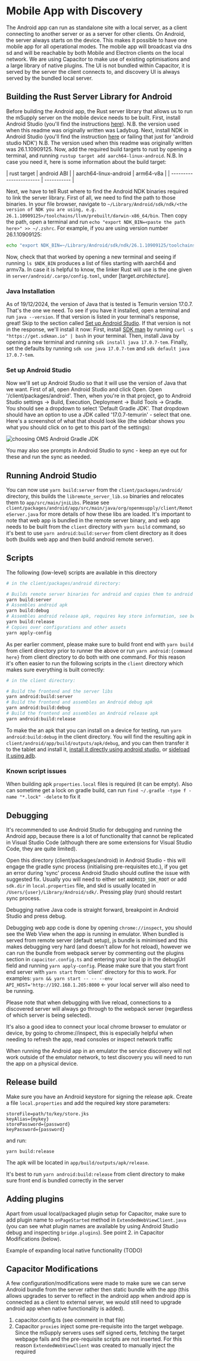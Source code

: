 # Mobile App with Discovery

The Android app can run as standalone site with a local server, as a client connecting to another server or as a server for other clients.
On Android, the server always starts on the device.
This makes it possible to have one mobile app for all operational modes.
The mobile app will broadcast via dns sd and will be reachable by both Mobile and Electron clients on the local network.
We are using Capacitor to make use of existing optimisations and a large library of native plugins.
The UI is not bundled within Capacitor, it is served by the server the client connects to, and discovery UI is always served by the bundled local server.

## Building the Rust Server Library for Android

Before building the Android app, the Rust server library that allows us to run the mSupply server on the mobile device needs to be built.
First, install Android Studio (you'll find the instructions [here](https://developer.android.com/studio)). N.B. the version used when this readme was originally written was Ladybug.
Next, install NDK in Android Studio (you'll find the instruction [here](https://developer.android.com/studio/projects/install-ndk) or failing that just for 'android studio NDK') N.B. The version used when this readme was originally written was 26.1.10909125.
Now, add the required build targets to rust by opening a terminal, and running `rustup target add aarch64-linux-android`.
N.B. In case you need it, here is some information about the build target:

| rust target | android ABI |
| aarch64-linux-android | arm64-v8a |
| ----------------------- | ----------- |

Next, we have to tell Rust where to find the Android NDK binaries required to link the server library.
First of all, we need to find the path to those binaries. In your file browser, navigate to `~/Library/Android/sdk/ndk/<the version of NDK you are using, e.g. 26.1.10909125>/toolchains/llvm/prebuilt/darwin-x86_64/bin`.
Then copy the path, open a terminal and run `echo "export NDK_BIN=<paste the path here>" >> ~/.zshrc`. For example, if you are using version number 26.1.10909125:

```bash
echo "export NDK_BIN=~/Library/Android/sdk/ndk/26.1.10909125/toolchains/llvm/prebuilt/darwin-x86_64/bin/" >> ~/.zshrc
```

Now, check that that worked by opening a new terminal and seeing if running `ls $NDK_BIN` produces a list of files starting with aarch64 and armv7a.
In case it is helpful to know, the linker Rust will use is the one given in `server/android/.cargo/config.toml`, under [target._architecture_].

### Java Installation

As of 19/12/2024, the version of Java that is tested is Temurin version 17.0.7. That's the one we need. To see if you have it installed, open a terminal and run `java --version`.
If that version is listed in your terminal's response, great! Skip to the section called [Set up Android Studio](#set-up-android-studio).
If that version is not in the response, we'll install it now:
First, install [SDK man](https://sdkman.io/) by running `curl -s "https://get.sdkman.io" | bash` in your terminal.
Then, install Java by opening a new terminal and running `sdk install java 17.0.7-tem`.
Finally, set the defaults by running `sdk use java 17.0.7-tem` and `sdk default java 17.0.7-tem`.

### Set up Android Studio

Now we'll set up Android Studio so that it will use the version of Java that we want.
First of all, open Android Studio and click Open. Open '<your Open mSupply repository>/client/packages/android'.
Then, when you're in that project, go to Android Studio settings -> Build, Execution, Deployment -> Build Tools -> Gradle.
You should see a dropdown to select 'Default Gradle JDK'.
That dropdown should have an option to use a JDK called '17.0.7-temurin' - select that one.
Here's a screenshot of what that should look like (the sidebar shows you what you should click on to get to this part of the settings):

![choosing OMS Android Gradle JDK](./doc/choosing_OMS_Android_Gradle_JDK.png)

You may also see prompts in Android Studio to sync - keep an eye out for these and run the sync as needed.

## Running Android Studio

You can now use `yarn build:server` from the `client/packages/android/` directory, this builds the `libremote_server_lib.so` binaries and relocates them to `app/src/main/jniLibs`.
Please see `client/packages/android/app/src/main/java/org/openmsupply/client/RemoteServer.java` for more details of how these libs are loaded.
It's important to note that web app is bundled in the remote server binary, and web app needs to be built from the `client` directory with `yarn build` command, so it's best to use `yarn android:build:server` from client directory as it does both (builds web app and then build android remote server).

## Scripts

The following (low-level) scripts are available in this directory

```bash
# in the client/packages/android directory:

# Builds remote server binaries for android and copies them to android package
yarn build:server
# Assembles android apk
yarn build:debug
# Assembles android release apk, requires key store information, see below
yarn build:release
# Copies over configurations and other assets
yarn apply-config
```

As per earlier comment, please make sure to build front end with `yarn build` from client directory prior to runner the above or run `yarn android:{command here}` from client directory to do both with one command.
For this reason it's often easier to run the following scripts in the `client` directory which makes sure everything is built correctly:

```bash
# in the client directory:

# Build the frontend and the server libs
yarn android:build:server
# Build the frontend and assembles an Android debug apk
yarn android:build:debug
# Build the frontend and assembles an Android release apk
yarn android:build:release
```

To make the an apk that you can install on a device for testing, run `yarn android:build:debug` in the client directory. You will find the resulting apk in `client/android/app/build/outputs/apk/debug`, and you can then transfer it to the tablet and install it, [install it directly using android studio](), or [sideload it using adb]().

### Known script issues

When building apk `properties.local` files is required (it can be empty). Also can sometime get a lock on gradle build, can run `find ~/.gradle -type f -name "*.lock" -delete` to fix it

## Debugging

It's recommended to use Android Studio for debugging and running the Android app, because there is a lot of functionality that cannot be replicated in Visual Studio Code (although there are some extensions for Visual Studio Code, they are quite limited).

Open this directory (client/packages/android) in Android Studio - this will engage the gradle sync process (initialising pre-requisites etc.), if you get an error during 'sync' process Android Studio should outline the issue with suggested fix.
Usually you will need to either set `ANDROID_SDK_ROOT` or add `sdk.dir` in `local.properties` file, and skd is usually located in `/Users/{user}/Library/Android/sdk/`. Pressing play (run) should restart sync process.

Debugging native Java code is straight forward, breakpoint in Android Studio and press debug.

Debugging web app code is done by opening `chrome://inspect`, you should see the Web View when the app is running in emulator.
When bundled is served from remote server (default setup), js bundle is minimised and this makes debugging very hard (and doesn't allow for hot reload),
however we can run the bundle from webpack server by commenting out the plugins section in `capacitor.config.ts` and entering your local ip in the debugUrl field and running `yarn apply-config`.
Please make sure that you start front end server with `yarn start` from 'client' directory for this to work.
For examples: `yarn && yarn start -- -- --env API_HOST='http://192.168.1.205:8000` <- your local server will also need to be running.

Please note that when debugging with live reload, connections to a discovered server will always go through to the webpack server (regardless of which server is being selected).

It's also a good idea to connect your local chrome browser to emulator or device, by going to chrome://inspect, this is especially helpful when needing to refresh the app, read consoles or inspect network traffic

When running the Android app in an emulator the service discovery will not work outside of the emulator network, to test discovery you will need to run the app on a physical device.

## Release build

Make sure you have an Android keystore for signing the release apk.
Create a file `local.properties` and add the required key store parameters:

```
storeFile=path/to/key/store.jks
keyAlias={mykey}
storePassword={password}
keyPassword={password}
```

and run:

```
yarn build:release
```

The apk will be located in `app/build/outputs/apk/release`.

It's best to run `yarn android:build:release` from client directory to make sure front end is bundled correctly in the server

## Adding plugins

Apart from usual local/packaged plugin setup for Capacitor, make sure to add plugin name to `onPageStarted` method in `ExtendedWebViewClient.java` (you can see what plugin names are available by using Android Studio debug and inspecting `bridge.plugins`). See point 2. in Capacitor Modifications (below).

Example of expanding local native functionality (TODO)

## Capacitor Modifications

A few configuration/modifications were made to make sure we can serve Android bundle from the server rather then static bundle with the app (this allows upgrades to server to reflect in the android app when android app is connected as a client to external server, we would still need to upgrade android app when native functionality is added).

1. capacitor.config.ts (see comment in that file)
2. Capacitor `proxies` inject some pre-requisite <scripts> into the target webpage.
   Since the mSupply servers uses self signed certs, fetching the target webpage fails and the pre-requisite scripts are not inserted.
   For this reason `ExtendedWebViewClient` was created to manually inject the required <script> tags.
   [Discussion](https://github.com/ionic-team/capacitor/discussions/6166) was made on capacitor github to see if there is another way to overcome this.
3. Base url is loaded manually in `handleOnStart()` method in `NativeApi.java`

## Extra

The cert plugin (`app/src/main/java/org/openmsupply/client/certplugin/CertPlugin.java`) allows the web client to make https request to the remote-server using a self signed certificate. It needs to extend `ExtendedWebViewClient` rather than `WebViewClient` to allow for Capacitor Modification 2. to work.

`RemoteServer.java` is jni mapping to functions defined in `server/android/src/android.rs`, it is started and stopped in `MainActivity.java`

## CAP

Capacitor comes with cli, we mainly use `npx cap copy` (or `yarn apply-config`), this moves bundled assets to app/src/main/assets/public. Usually capacitor would bundle web app within the APK, since we are serving front end bundle with server we don't need to move them (you will not that in capacitor.config.ts `webDir` is pointed to a non-existant directory). Capacitor also moves pre requisites to cordova plugins to that folder, which is automatically injected into served `html`. Another task of `npx cap copy` is to copy configuration files `capacitor.config.ts` is translated to JSON file and moved to app/src/main/assets

`app/src/main/assets/public` directory is typically not committed, but since it's only going to have cordova artifacts, it is in our case (to reduce setup).

`npx cap copy` or `yarn apply-config` should only be run when cordova plugins are added or updated or when updating capacitor.config.ts

When adding plugins - add them to the android package; if they are not here, then `npx cap sync` does not detect them. You should see

```
✔ Updating Android plugins in 2.09ms
[info] Found 3 Capacitor plugins for android:
       @capacitor-community/barcode-scanner@3.0.3
       @capacitor/keyboard@4.1.1
       @capacitor/preferences@4.0.2
[info] Found 1 Cordova plugin for android:
       cordova-plugin-printer@0.8.0
```

with the new plugin showing up under the Cordova or Capacitor plugins sections.
Also, add the plugin to `onPageStarted` in `ExtendedWebViewClient` - see the other plugins for details.
If you require the plugin to be used in other packages, then you can also install in the root, or in individual packages, to make it available for use elsewhere.

You can check the plugins using `npx cap ls` or the configuration generally with `npx cap doctor`

If you are having gradle issues, open the project (packages/android folder) in Android Studio and then click on the "Sync Project with Gradle Files" button in the top right of Android Studio (the icon looks like an elephant).

## Self signed cert SSL security

To avoid an error being thrown by the native web view when the server certificate is self-signed, we override the web view certificate error listener and allow connection when:

- In debug mode
- The connection is local after verifying the certificate against the local `cert.pem` file : this is for discovery or when connecting to a local server
  \*The stored SSL fingerprint matches the server fingerprint

For the above to work we store the SSL fingerprint when we first connect to the server and then check that fingerprint on consecutive connections.
The SSL fingerprint is stored in app data and is associated with the `hardwareId` and `port` of the server.
This works very similar to ssh client, but we associate fingerprint with hardwareId and port instead of domain or ip since local ip can change for the server.

App data would need to be cleared if the local certificate was changed.

## Log files on Android

Go to `browse files` in device manager, then navigate to `data/org.openmsupply.client/files/(log_name).log` to view log, logs that have exceeded the max file size is compressed and saved as a `.gz` zip.
Alternatively when using an emulator, navigate to `data/user/0/org.openmsupply.client/files/(log_name).log`.

## Common Android Studio Errors

### Java

If you get a Java Compatibility error in Android studio during Gradle sync, you can download a new JDK via settings/preferences -> Build, Execution, Deployment -> Build Tools -> Gradle -> (drop down Gradle JDK:), and choose the Java version as per [capacitor.build.gradle](https://github.com/openmsupply/open-msupply/blob/7befca66e757570bcec1eacc58099393e8eba8d0/client/packages/android/app/capacitor.build.gradle#L5).
Then sync the Gradle files via the elephant icon on top right (or File -> Sync Project with Gradle Files).

### AGP

If you get AGP compatibility error in Android Studio during gradle sync, you will need to update your Android Studio version.

### Failed to find/build :capacitor

Run `npx cap sync` from android directory
